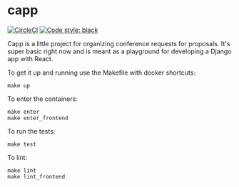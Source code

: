 # capp

[![CircleCI](https://circleci.com/gh/keeners/capp/tree/master.svg?style=svg)](https://circleci.com/gh/keeners/capp/tree/master)
[![Code style: black](https://img.shields.io/badge/code%20style-black-000000.svg)](https://github.com/ambv/black)

Capp is a little project for organizing conference requests for proposals.
It's super basic right now and is meant as a playground for developing a Django app with React.


To get it up and running use the Makefile with docker shortcuts:
```
make up
```

To enter the containers:
```
make enter
make enter_frontend
```

To run the tests:
```
make test
```

To lint:
```
make lint
make lint_frontend
```
